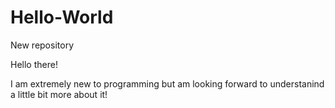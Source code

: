# Hello-World
New repository

Hello there!

I am extremely new to programming but am looking forward to understanind a little bit more about it!
